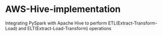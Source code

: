 # AWS-Hive-implementation
Integrating PySpark with  Apache Hive to perform ETL(Extract-Transform-Load) and ELT(Extract-Load-Transform) operations
